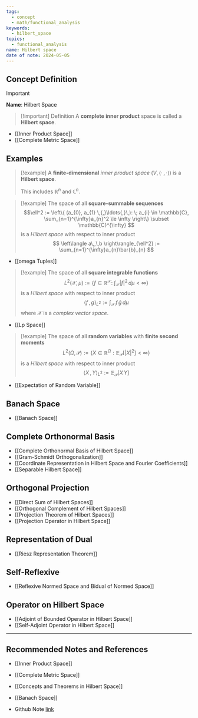 ```yaml
---
tags:
  - concept
  - math/functional_analysis
keywords:
  - hilbert_space
topics:
  - functional_analysis
name: Hilbert space
date of note: 2024-05-05
---
```


## Concept Definition

>[!important]
>**Name**:  Hilbert Space


>[!important] Definition
>A **complete** **inner product** space is called a **Hilbert space**. 

- [[Inner Product Space]]
- [[Complete Metric Space]]

## Examples

>[!example]
>A **finite-dimensional** *inner product space* $(V, \left\langle  \cdot\,,\, \cdot   \right\rangle)$ is a **Hilbert space**.
>
>This includes $\mathbb{R}^n$ and $\mathbb{C}^n$.

>[!example]
>The space of all **square-summable sequences** $$\ell^2 := \left\{ (a_{0}, a_{1} \,{,}\ldots{,}\,): \; a_{i} \in \mathbb{C},  \sum_{n=1}^{\infty}a_{n}^2 \le \infty  \right\} \subset \mathbb{C}^{\infty} $$ is a *Hilbert space* with respect to inner product
>$$
>\left\langle  a\,,\,b   \right\rangle_{\ell^2} := \sum_{n=1}^{\infty}a_{n}\bar{b}_{n}
>$$

- [[omega Tuples]]

>[!example]
>The space of all **square integrable functions** $$L^2(\mathcal{X},\mu) := \left\{f \in \mathbb{R}^{\mathcal{X}}:\; \int_{\mathcal{X}}|f|^2 \,d\mu < \infty \right\} $$ is a *Hilbert space* with respect to inner product
>$$
>\left\langle  f\,,\,g    \right\rangle_{L^2} := \int_{\mathcal{X}}\,f\,\bar{g}\,d\mu
>$$
>where $\mathcal{X}$ is a *complex vector space*.

- [[Lp Space]]

>[!example]
>The space of all **random variables** with **finite second moments** $$L^2(\Omega, \mathcal{P}) := \left\{ X \in \mathbb{R}^{\Omega}: \mathbb{E}_{ \mathcal{P} }\left[  |X|^2 \right] < \infty \right\} $$
>is a *Hilbert space* with respect to inner product
>$$
>\left\langle  X\,,\,Y    \right\rangle_{L^2} := \mathbb{E}_{ \mathcal{P} }\left[  X\,Y \right]
>$$

- [[Expectation of Random Variable]]


## Banach Space

- [[Banach Space]]


## Complete Orthonormal Basis

- [[Complete Orthonormal Basis of Hilbert Space]]
- [[Gram-Schmidt Orthogonalization]]
- [[Coordinate Representation in Hilbert Space and Fourier Coefficients]]
- [[Separable Hilbert Space]]


## Orthogonal Projection

- [[Direct Sum of Hilbert Spaces]]
- [[Orthogonal Complement of Hilbert Spaces]]
- [[Projection Theorem of Hilbert Spaces]]
- [[Projection Operator in Hilbert Space]]


## Representation of Dual 

- [[Riesz Representation Theorem]]


## Self-Reflexive

- [[Reflexive Normed Space and Bidual of Normed Space]]

## Operator on Hilbert Space

- [[Adjoint of Bounded Operator in Hilbert Space]]
- [[Self-Adjoint Operator in Hilbert Space]]



-----------
##  Recommended Notes and References

- [[Inner Product Space]]
- [[Complete Metric Space]]

- [[Concepts and Theorems in Hilbert Space]]

- [[Banach Space]]
- Github Note [link](https://github.com/TianpeiLuke/SelfStudyNotes/tree/master/self-study/probability_and_measure_theory)